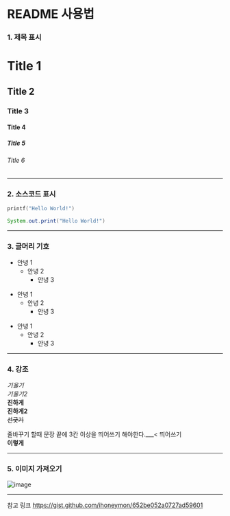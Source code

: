# README 사용법   

### 1. 제목 표시
# Title 1
## Title 2
### Title 3
#### Title 4
##### Title 5
###### Title 6

-------
 
### 2. 소스코드 표시
``` c
printf("Hello World!")
```
``` java
System.out.print("Hello World!")
```

-------

### 3. 글머리 기호
- 안녕 1
  - 안녕 2
    - 안녕 3
+ 안녕 1
  + 안녕 2
    + 안녕 3
* 안녕 1
  * 안녕 2
    * 안녕 3

-------

### 4. 강조

*기울기*   
_기울기2_   
**진하게**   
__진하게2__   
~~선긋기~~   

줄바꾸기 할때 문장 끝에 3칸 이상을 띄어쓰기 해야한다.___< 띄어쓰기      
**이렇게**   

-------

### 5. 이미지 가져오기

![image](https://user-images.githubusercontent.com/55589616/107916536-c8907a80-6fa9-11eb-985b-35f8baf738f7.png)

-------

참고 링크
https://gist.github.com/ihoneymon/652be052a0727ad59601
